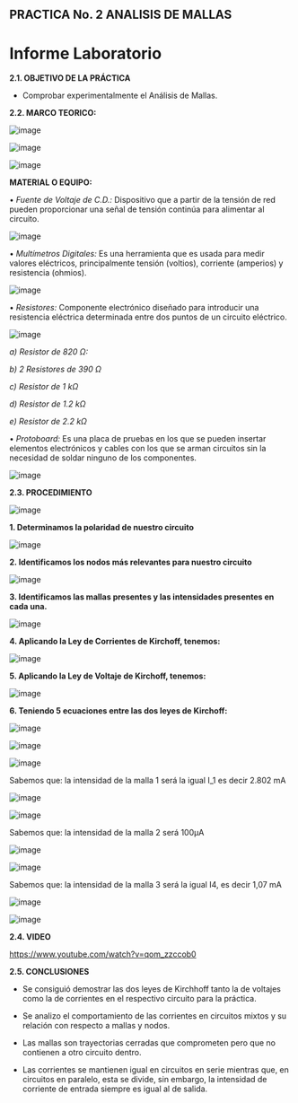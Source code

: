 ## PRACTICA No. 2 ANALISIS DE MALLAS

# Informe Laboratorio

**2.1. OBJETIVO DE LA PRÁCTICA**

- Comprobar experimentalmente el Análisis de Mallas.

**2.2. MARCO TEORICO:**

![image](https://user-images.githubusercontent.com/116777118/202648034-d4395742-d3b8-4ba4-831e-6069975e02a5.png)

![image](https://user-images.githubusercontent.com/116777118/202650674-4a16675c-0b76-4891-a3ed-a50fb7bee159.png)

![image](https://user-images.githubusercontent.com/116777118/202657169-b1338281-cb01-47cb-b5f5-29c594b33fac.png)

**MATERIAL O EQUIPO:**

• *Fuente de Voltaje de C.D.:* Dispositivo que a partir de la tensión de red pueden proporcionar una señal de tensión continúa para alimentar al circuito.

![image](https://user-images.githubusercontent.com/116777118/202655992-b76f28ec-5b39-40c2-972a-ab07f4078448.png)

• *Multímetros Digitales:* Es una herramienta que es usada para medir valores eléctricos, principalmente tensión (voltios), corriente (amperios) y resistencia (ohmios).

![image](https://user-images.githubusercontent.com/116777118/202656052-21cb49c9-117a-46d3-a033-ba19b86a50ed.png)

• *Resistores:* Componente electrónico diseñado para introducir una resistencia eléctrica determinada entre dos puntos de un circuito eléctrico.

![image](https://user-images.githubusercontent.com/116777118/202656190-eb7c02f1-032c-4da9-aa9d-735a50956092.png)

*a) Resistor de 820 Ω:*

*b) 2 Resistores de 390 Ω*

*c) Resistor de 1 kΩ*

*d) Resistor de 1.2 kΩ*

*e) Resistor de 2.2 kΩ*

• *Protoboard:* Es una placa de pruebas en los que se pueden insertar elementos electrónicos y cables con los que se arman circuitos sin la necesidad de soldar ninguno de los componentes.

![image](https://user-images.githubusercontent.com/116777118/202656481-fff9b413-cfc1-4586-9ab8-bdf0a4e3c9f5.png)

**2.3. PROCEDIMIENTO**

![image](https://user-images.githubusercontent.com/116777118/202761128-422780a0-95d1-4bb7-a12b-45e04e351012.png)

**1. Determinamos la polaridad de nuestro circuito**

![image](https://user-images.githubusercontent.com/116777118/202761343-383ab494-b445-42a4-8b1c-f90fd275a6a0.png)

**2. Identificamos los nodos más relevantes para nuestro circuito**

![image](https://user-images.githubusercontent.com/116777118/202761510-65eb7439-4680-445e-8b66-a10f62300577.png)

**3. Identificamos las mallas presentes y las intensidades presentes en cada una.** 

![image](https://user-images.githubusercontent.com/116777118/202720745-a05b0b73-7b3f-4e97-9b25-021dd5af8a77.png)

**4.  Aplicando la Ley de Corrientes de Kirchoff, tenemos:** 

![image](https://user-images.githubusercontent.com/116777118/202720627-4859038c-ab0c-4032-875b-1ae1c9fff7dd.png)

**5. Aplicando la Ley de Voltaje de Kirchoff, tenemos:**

![image](https://user-images.githubusercontent.com/116777118/202720499-e0aa7311-b28f-4143-af78-cec60d6c7aa0.png)

**6. Teniendo 5 ecuaciones entre las dos leyes de Kirchoff:**

![image](https://user-images.githubusercontent.com/116777118/202720261-30c1d3da-05a1-41a2-b734-88a7dd681275.png)

![image](https://user-images.githubusercontent.com/116777118/202720204-c66ace79-d977-44ee-8134-f8093c29ae03.png)

![image](https://user-images.githubusercontent.com/116777118/202720115-fa0356ec-cb5c-4641-8050-0465f844ff3a.png)

Sabemos que: la intensidad de la malla 1 será la igual  I_1 es decir 2.802 mA

![image](https://user-images.githubusercontent.com/116777118/202719855-24b6d4ed-ce13-4cea-99c4-18e25b30a089.png)

![image](https://user-images.githubusercontent.com/116777118/202719884-f751d410-5030-4f9c-b43f-48d6a9513914.png)

Sabemos que: la intensidad de la malla 2 será 100μA

![image](https://user-images.githubusercontent.com/116777118/202719756-8d0e23cc-799f-4bbc-9bc5-f9062c6e8d53.png)

![image](https://user-images.githubusercontent.com/116777118/202719787-72a0ce8b-bef0-4d07-926e-5ec7ae28f26d.png)

Sabemos que: la intensidad de la malla 3 será la igual I4, es decir 1,07 mA 

![image](https://user-images.githubusercontent.com/116777118/202719638-391db192-1484-4efc-9b13-ba5aa344ee4a.png)

![image](https://user-images.githubusercontent.com/116777118/202719701-d632e68c-c24e-4092-8040-3d4b3f2dc74c.png)

**2.4. VIDEO**

https://www.youtube.com/watch?v=qom_zzccob0

**2.5. CONCLUSIONES**

- Se consiguió demostrar las dos leyes de Kirchhoff tanto la de voltajes como la de corrientes en el respectivo circuito para la práctica. 

- Se analizo el comportamiento de las corrientes en circuitos mixtos y su  relación con respecto a mallas y nodos. 

- Las mallas son trayectorias cerradas que comprometen pero que no contienen a otro circuito dentro. 

- Las corrientes se mantienen igual en circuitos en serie mientras que, en circuitos en paralelo, esta se divide, sin embargo, la intensidad de corriente de entrada siempre es igual al de salida. 


